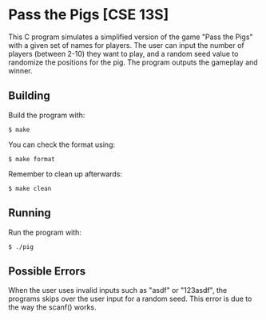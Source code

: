 # Pass the Pigs [CSE 13S]
This C program simulates a simplified version of the game "Pass the Pigs" with a given set of names for players. The user can input the number of players (between 2-10) they want to play, and a random seed value to randomize the positions for the pig. The program outputs the gameplay and winner. 

## Building

Build the program with:

```
$ make
```
You can check the format using:
```
$ make format
```
Remember to clean up afterwards:
```
$ make clean
```
## Running

Run the program with:

```
$ ./pig
```
## Possible Errors
When the user uses invalid inputs such as "asdf" or "123asdf", the programs skips over the user input for a random seed. This error is due to the way the scanf() works. 
